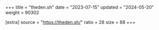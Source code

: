 +++
title = "theden.sh"
date = "2023-07-15"
updated = "2024-05-20"
weight = 90302

[extra]
source = "https://theden.sh/"
ratio = 28
size = 88
+++
